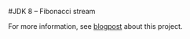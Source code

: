 #JDK 8 – Fibonacci stream

For more information, see [blogpost][1] about this project.


  [1]: https://jacobsvanroy.be/blog/